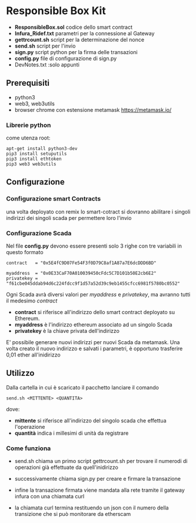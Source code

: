 # Responsible Box Kit

 * **ResponsibleBox.sol** codice dello smart contract
 * **Infura_Ridef.txt** parametri per la connessione al Gateway
 * **gettrcount.sh** script per la determinazione del nonce
 * **send.sh** script per l'invio
 * **sign.py** script python per la firma delle transazioni
 * **config.py** file di configurazione di sign.py
 * DevNotes.txt :solo appunti



## Prerequisiti

 * python3
 * web3, web3utils
 * browser chrome con estensione metamask https://metamask.io/

### Librerie python
 come utenza root:

```
apt-get install python3-dev
pip3 install setuputils
pip3 install ethtoken
pip3 web3 web3utils
```

## Configurazione

### Configurazione smart Contracts

una volta deployato con remix lo smart-cotract si dovranno abilitare i singoli indirizzi dei singoli scada per permettere loro l'invio

### Configurazione Scada

Nel file **config.py** devono essere presenti solo 3 righe con tre variabili in questo formato

```
contract   = "0x5E4fC9D07Fe54F3f0D79C8af1A87a7E6dcDDD6BD"

myaddress  = "0x0E33CaF70A010039450cFdc5C7D101b50E2cb6E2"
privatekey = "f61cbe045ddab94d6c224fdcc9f1d57a52d39c9eb1455cfcc6981f5780bc0552"
```

Ogni Scada avrà diversi valori per *myaddress* e *privatekey*, ma avranno tutti il medesimo *contract*

 * **contract** si riferisce all'indirizzo dello smart contract deployato su Ethereum.
 * **myaddress** è l'indirizzo ethereum associato ad un singolo Scada
 * **privatekey** è la chiave privata dell'indirizzo

E' possibile generare nuovi indirizzi per nuovi Scada da metamask.
Una volta creato il nuovo indirizzo e salvati i parametri, è opportuno trasferire 0,01 ether all'inidirizzo

## Utilizzo

Dalla cartella in cui è scaricato il pacchetto lanciare il comando


```
send.sh <MITTENTE> <QUANTITA>
```

dove:
 * **mittente** si riferisce all'indirizzo del singolo scada che effettua l'operazione
 * **quantità** indica i millesimi di unità da registrare


### Come funziona

* send.sh chiama un primo script gettrcount.sh per trovare il numerodi di operazioni già effettuate da quell'inidirizzo

* successivamente chiama sign.py per creare e firmare la transazione

* infine la transazione firmata viene mandata alla rete tramite il gateway infura con una chiamata curl

* la chiamata curl termina restituendo un json con il numero della transizione che si può monitorare da etherscam
